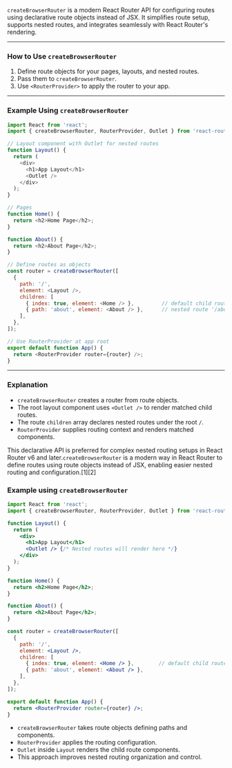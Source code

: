 `createBrowserRouter` is a modern React Router API for configuring routes using declarative route objects instead of JSX. It simplifies route setup, supports nested routes, and integrates seamlessly with React Router's rendering.

***

### How to Use `createBrowserRouter`

1. Define route objects for your pages, layouts, and nested routes.
2. Pass them to `createBrowserRouter`.
3. Use `<RouterProvider>` to apply the router to your app.

***

### Example Using `createBrowserRouter`

```js
import React from 'react';
import { createBrowserRouter, RouterProvider, Outlet } from 'react-router-dom';

// Layout component with Outlet for nested routes
function Layout() {
  return (
    <div>
      <h1>App Layout</h1>
      <Outlet />
    </div>
  );
}

// Pages
function Home() {
  return <h2>Home Page</h2>;
}

function About() {
  return <h2>About Page</h2>;
}

// Define routes as objects
const router = createBrowserRouter([
  {
    path: '/',
    element: <Layout />,
    children: [
      { index: true, element: <Home /> },         // default child route for '/'
      { path: 'about', element: <About /> },      // nested route '/about'
    ],
  },
]);

// Use RouterProvider at app root
export default function App() {
  return <RouterProvider router={router} />;
}
```

***

### Explanation

- `createBrowserRouter` creates a router from route objects.
- The root layout component uses `<Outlet />` to render matched child routes.
- The route `children` array declares nested routes under the root `/`.
- `RouterProvider` supplies routing context and renders matched components.

This declarative API is preferred for complex nested routing setups in React Router v6 and later.`createBrowserRouter` is a modern way in React Router to define routes using route objects instead of JSX, enabling easier nested routing and configuration.[1][2]

### Example using `createBrowserRouter`

```jsx
import React from 'react';
import { createBrowserRouter, RouterProvider, Outlet } from 'react-router-dom';

function Layout() {
  return (
    <div>
      <h1>App Layout</h1>
      <Outlet /> {/* Nested routes will render here */}
    </div>
  );
}

function Home() {
  return <h2>Home Page</h2>;
}

function About() {
  return <h2>About Page</h2>;
}

const router = createBrowserRouter([
  {
    path: '/',
    element: <Layout />,
    children: [
      { index: true, element: <Home /> },        // default child route
      { path: 'about', element: <About /> },
    ],
  },
]);

export default function App() {
  return <RouterProvider router={router} />;
}
```

- `createBrowserRouter` takes route objects defining paths and components.
- `RouterProvider` applies the routing configuration.
- `Outlet` inside `Layout` renders the child route components.
- This approach improves nested routing organization and control.

